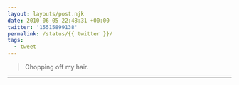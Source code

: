 ```yaml
---
layout: layouts/post.njk
date: 2010-06-05 22:48:31 +00:00
twitter: '15515899138'
permalink: /status/{{ twitter }}/
tags: 
  - tweet
---
```


> Chopping off my hair.

---
